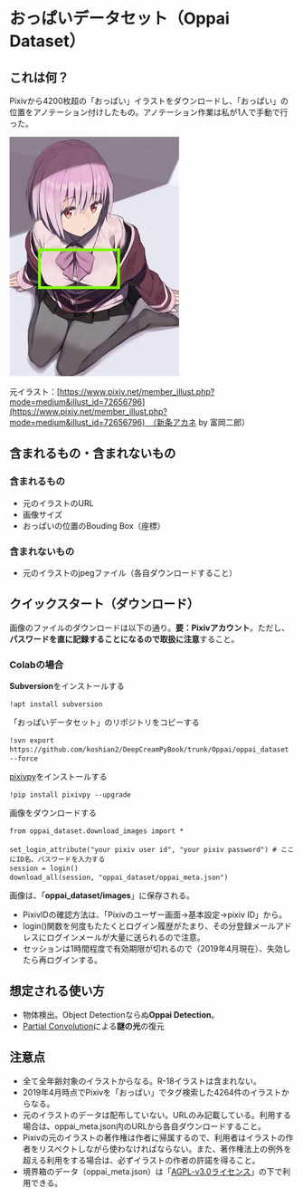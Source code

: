 # おっぱいデータセット（Oppai Dataset）
## これは何？
Pixivから4200枚超の「おっぱい」イラストをダウンロードし、「おっぱい」の位置をアノテーション付けしたもの。アノテーション作業は私が1人で手動で行った。

![](images/oppai_dataset.jpg)

元イラスト：[https://www.pixiv.net/member_illust.php?mode=medium&illust_id=72656796](https://www.pixiv.net/member_illust.php?mode=medium&illust_id=72656796)　（新条アカネ by 富岡二郎）

## 含まれるもの・含まれないもの
### 含まれるもの
* 元のイラストのURL
* 画像サイズ
* おっぱいの位置のBouding Box（座標）

### 含まれないもの
* 元のイラストのjpegファイル（各自ダウンロードすること）

## クイックスタート（ダウンロード）
画像のファイルのダウンロードは以下の通り。**要：Pixivアカウント**。ただし、**パスワードを直に記録することになるので取扱に注意**すること。

### Colabの場合
**Subversion**をインストールする

```
!apt install subversion
```

「おっぱいデータセット」のリポジトリをコピーする

```
!svn export https://github.com/koshian2/DeepCreamPyBook/trunk/Oppai/oppai_dataset --force
```

[pixivpy](https://github.com/upbit/pixivpy)をインストールする

```
!pip install pixivpy --upgrade
```

画像をダウンロードする

```
from oppai_dataset.download_images import *

set_login_attribute("your pixiv user id", "your pixiv password") # ここにID名、パスワードを入力する
session = login()
download_all(session, "oppai_dataset/oppai_meta.json")
```

画像は、「**oppai_dataset/images**」に保存される。

* PixivIDの確認方法は、「Pixivのユーザー画面→基本設定→pixiv ID」から。
* login()関数を何度もたたくとログイン履歴がたまり、その分登録メールアドレスにログインメールが大量に送られるので注意。
* セッションは1時間程度で有効期限が切れるので（2019年4月現在）、失効したら再ログインする。

## 想定される使い方
* 物体検出。Object Detectionならぬ**Oppai Detection**。
* [Partial Convolution](https://arxiv.org/abs/1804.07723)による**謎の光**の復元

## 注意点
* 全て全年齢対象のイラストからなる。R-18イラストは含まれない。
* 2019年4月時点でPixivを「おっぱい」でタグ検索した4264件のイラストからなる。
* 元のイラストのデータは配布していない。URLのみ記載している。利用する場合は、oppai_meta.json内のURLから各自ダウンロードすること。
* Pixivの元のイラストの著作権は作者に帰属するので、利用者はイラストの作者をリスペクトしながら使わなければならない。また、著作権法上の例外を超える利用をする場合は、必ずイラストの作者の許諾を得ること。
* 境界箱のデータ（oppai_meta.json）は「[AGPL-v3.0ライセンス](https://www.gnu.org/licenses/agpl-3.0.html)」の下で利用できる。
